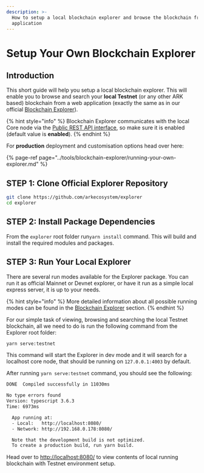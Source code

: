 ```yaml
---
description: >-
  How to setup a local blockchain explorer and browse the blockchain from a web
  application
---
```


# Setup Your Own Blockchain Explorer

## Introduction

This short guide will help you setup a local blockchain explorer. This will enable you to browse and search your **local Testnet** \(or any other ARK based\) blockchain from a web application \(exactly the same as in our official [Blockchain Explorer](https://explorer.ark.io)\).

{% hint style="info" %}
Blockchain Explorer communicates with the local Core node via the [Public REST API interface](https://api.ark.dev), so make sure it is enabled \(default value is **enabled**\). 
{% endhint %}

For **production** deployment and customisation options head over here:

{% page-ref page="../tools/blockchain-explorer/running-your-own-explorer.md" %}

## STEP 1: Clone Official Explorer Repository

```bash
git clone https://github.com/arkecosystem/explorer
cd explorer
```

## STEP 2: Install Package Dependencies

From the `explorer` root folder run`yarn install` command. This will build and install the required modules and packages.

## STEP 3: Run Your Local Explorer

There are several run modes available for the Explorer package. You can run it as official Mainnet or Devnet explorer, or have it run as a simple local express server, it is up to your needs. 

{% hint style="info" %}
More detailed information about all possible running modes can be found in the [Blockchain Explorer](../tools/blockchain-explorer/running-your-own-explorer.md) section.
{% endhint %}

For our simple task of viewing, browsing and searching the local Testnet blockchain, all we need to do is run the following command from the Explorer root folder:

```bash
yarn serve:testnet
```

This command will start the Explorer in dev mode and it will search for a localhost core node, that should be running on `127.0.0.1:4003` by default.

After running `yarn serve:testnet` command, you should see the following:

```bash
DONE  Compiled successfully in 11030ms    

No type errors found
Version: typescript 3.6.3
Time: 6973ms

  App running at:
  - Local:   http://localhost:8080/
  - Network: http://192.168.0.178:8080/

  Note that the development build is not optimized.
  To create a production build, run yarn build.
```

Head over to [http://localhost:8080/](http://localhost:8080/) to view contents of local running blockchain with Testnet environment setup.

